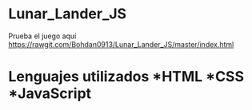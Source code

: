 # Lunar_Lander_JS
Prueba el juego aquí https://rawgit.com/Bohdan0913/Lunar_Lander_JS/master/index.html
<h1>Lenguajes utilizados
*HTML
*CSS
*JavaScript
